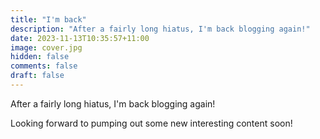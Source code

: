 ```yaml
---
title: "I'm back"
description: "After a fairly long hiatus, I'm back blogging again!"
date: 2023-11-13T10:35:57+11:00
image: cover.jpg
hidden: false
comments: false
draft: false
---
```


After a fairly long hiatus, I'm back blogging again!

Looking forward to pumping out some new interesting content soon!